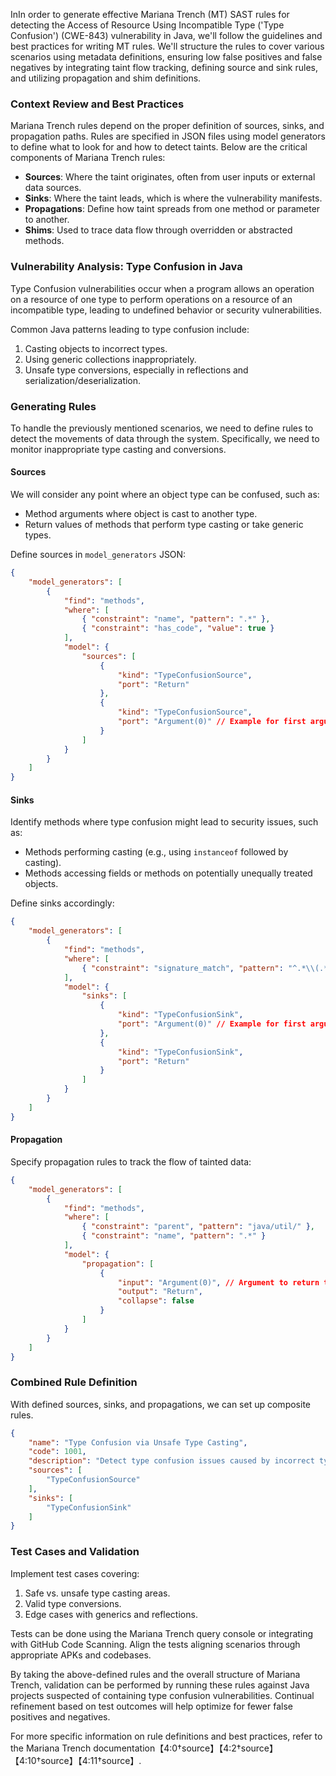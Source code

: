 InIn order to generate effective Mariana Trench (MT) SAST rules for detecting the Access of Resource Using Incompatible Type ('Type Confusion') (CWE-843) vulnerability in Java, we'll follow the guidelines and best practices for writing MT rules. We'll structure the rules to cover various scenarios using metadata definitions, ensuring low false positives and false negatives by integrating taint flow tracking, defining source and sink rules, and utilizing propagation and shim definitions.

### Context Review and Best Practices

Mariana Trench rules depend on the proper definition of sources, sinks, and propagation paths. Rules are specified in JSON files using model generators to define what to look for and how to detect taints. Below are the critical components of Mariana Trench rules:

- **Sources**: Where the taint originates, often from user inputs or external data sources.
- **Sinks**: Where the taint leads, which is where the vulnerability manifests.
- **Propagations**: Define how taint spreads from one method or parameter to another.
- **Shims**: Used to trace data flow through overridden or abstracted methods.

### Vulnerability Analysis: Type Confusion in Java

Type Confusion vulnerabilities occur when a program allows an operation on a resource of one type to perform operations on a resource of an incompatible type, leading to undefined behavior or security vulnerabilities.

Common Java patterns leading to type confusion include:
1. Casting objects to incorrect types.
2. Using generic collections inappropriately.
3. Unsafe type conversions, especially in reflections and serialization/deserialization.

### Generating Rules

To handle the previously mentioned scenarios, we need to define rules to detect the movements of data through the system. Specifically, we need to monitor inappropriate type casting and conversions.

#### Sources

We will consider any point where an object type can be confused, such as:
- Method arguments where object is cast to another type.
- Return values of methods that perform type casting or take generic types.

Define sources in `model_generators` JSON:
```json
{
    "model_generators": [
        {
            "find": "methods",
            "where": [
                { "constraint": "name", "pattern": ".*" },
                { "constraint": "has_code", "value": true }
            ],
            "model": {
                "sources": [
                    {
                        "kind": "TypeConfusionSource",
                        "port": "Return"
                    },
                    {
                        "kind": "TypeConfusionSource",
                        "port": "Argument(0)" // Example for first argument
                    }
                ]
            }
        }
    ]
}
```

#### Sinks

Identify methods where type confusion might lead to security issues, such as:
- Methods performing casting (e.g., using `instanceof` followed by casting).
- Methods accessing fields or methods on potentially unequally treated objects.

Define sinks accordingly:
```json
{
    "model_generators": [
        {
            "find": "methods",
            "where": [
                { "constraint": "signature_match", "pattern": "^.*\\(.*\\).*$" } // All methods
            ],
            "model": {
                "sinks": [
                    {
                        "kind": "TypeConfusionSink",
                        "port": "Argument(0)" // Example for first argument
                    },
                    {
                        "kind": "TypeConfusionSink",
                        "port": "Return"
                    }
                ]
            }
        }
    ]
}
```

#### Propagation

Specify propagation rules to track the flow of tainted data:
```json
{
    "model_generators": [
        {
            "find": "methods",
            "where": [
                { "constraint": "parent", "pattern": "java/util/" },
                { "constraint": "name", "pattern": ".*" }
            ],
            "model": {
                "propagation": [
                    {
                        "input": "Argument(0)", // Argument to return taint propagation
                        "output": "Return",
                        "collapse": false
                    }
                ]
            }
        }
    ]
}
```

### Combined Rule Definition
With defined sources, sinks, and propagations, we can set up composite rules.
```json
{
    "name": "Type Confusion via Unsafe Type Casting",
    "code": 1001,
    "description": "Detect type confusion issues caused by incorrect type casting",
    "sources": [
        "TypeConfusionSource"
    ],
    "sinks": [
        "TypeConfusionSink"
    ]
}
```

### Test Cases and Validation
Implement test cases covering:
1. Safe vs. unsafe type casting areas.
2. Valid type conversions.
3. Edge cases with generics and reflections.

Tests can be done using the Mariana Trench query console or integrating with GitHub Code Scanning. Align the tests aligning scenarios through appropriate APKs and codebases.

By taking the above-defined rules and the overall structure of Mariana Trench, validation can be performed by running these rules against Java projects suspected of containing type confusion vulnerabilities. Continual refinement based on test outcomes will help optimize for fewer false positives and negatives.

For more specific information on rule definitions and best practices, refer to the Mariana Trench documentation【4:0†source】【4:2†source】【4:10†source】【4:11†source】.
